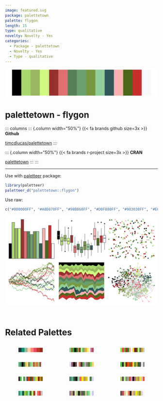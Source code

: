 ```yaml
---
image: featured.svg
package: palettetown
palette: flygon
length: 15
type: qualitative
novelty: Novelty - Yes
categories:
  - Package - palettetown
  - Novelty - Yes
  - Type - qualitative
---
```


![](featured.svg)

# palettetown - flygon 

::: columns
::: {.column width="50%"}
{{< fa brands github size=3x >}}
**Github**

[timcdlucas/palettetown](https://github.com/timcdlucas/palettetown)
:::

::: {.column width="50%"}
{{< fa brands r-project size=3x >}}
**CRAN**

[palettetown](https://CRAN.R-project.org/package=palettetown)
:::
:::

<hr> 

Use with [paletteer](https://emilhvitfeldt.github.io/paletteer/) package:

```r
library(paletteer)
paletteer_d("palettetown::flygon")
```

Use raw:

```r
c("#000000FF", "#A8D870FF", "#98B860FF", "#D0F880FF", "#983030FF", "#E07070FF", "#588058FF", "#68A070FF", "#789840FF", "#90D098FF", "#305858FF", "#F8B0B0FF", "#486818FF", "#C83030FF", "#F8F8F8FF")
``` 

![](examples.svg) 

<br>

# Related Palettes

<div class="list" style="display: grid; grid-template-columns: auto auto auto;"> <figure class="figure">
<a href="../../awtools/a_palette/"> <img src="../../awtools/a_palette/featured.svg" style="width: 100%;" class="figure-img"></a>
</figure> <figure class="figure">
<a href="../../palettetown/tropius/"> <img src="../../palettetown/tropius/featured.svg" style="width: 100%;" class="figure-img"></a>
</figure> <figure class="figure">
<a href="../../palettetown/meganium/"> <img src="../../palettetown/meganium/featured.svg" style="width: 100%;" class="figure-img"></a>
</figure> <figure class="figure">
<a href="../../palettetown/kecleon/"> <img src="../../palettetown/kecleon/featured.svg" style="width: 100%;" class="figure-img"></a>
</figure> <figure class="figure">
<a href="../../palettetown/shiftry/"> <img src="../../palettetown/shiftry/featured.svg" style="width: 100%;" class="figure-img"></a>
</figure> <figure class="figure">
<a href="../../palettetown/natu/"> <img src="../../palettetown/natu/featured.svg" style="width: 100%;" class="figure-img"></a>
</figure> <figure class="figure">
<a href="../../palettetown/xatu/"> <img src="../../palettetown/xatu/featured.svg" style="width: 100%;" class="figure-img"></a>
</figure> <figure class="figure">
<a href="../../palettetown/rayquaza/"> <img src="../../palettetown/rayquaza/featured.svg" style="width: 100%;" class="figure-img"></a>
</figure> <figure class="figure">
<a href="../../palettetown/dustox/"> <img src="../../palettetown/dustox/featured.svg" style="width: 100%;" class="figure-img"></a>
</figure> <figure class="figure">
<a href="../../palettetown/bulbasaur/"> <img src="../../palettetown/bulbasaur/featured.svg" style="width: 100%;" class="figure-img"></a>
</figure> <figure class="figure">
<a href="../../palettetown/nuzleaf/"> <img src="../../palettetown/nuzleaf/featured.svg" style="width: 100%;" class="figure-img"></a>
</figure> <figure class="figure">
<a href="../../palettetown/wurmple/"> <img src="../../palettetown/wurmple/featured.svg" style="width: 100%;" class="figure-img"></a>
</figure> 
</div>
